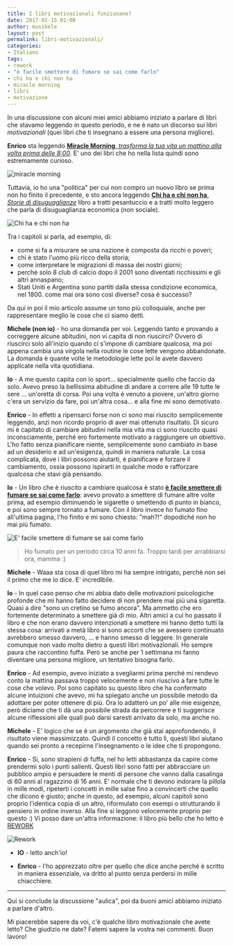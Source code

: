 ```yaml
---
title: I libri motivazionali funzionano?
date: 2017-02-15 01:00
author: musikele
layout: post
permalink: libri-motivazionali/
categories:
- Italiano
tags:
- rework
- "è facile smettere di fumare se sai come farlo"
- chi ha e chi non ha
- miracle morning
- libri
- motivazione
---
```


In una discussione con alcuni miei amici abbiamo iniziato a parlare di libri che stavamo leggendo in questo periodo, e ne è nato un discorso sui libri *motivazionali* (quei libri che ti insegnano a essere una persona migliore).  

**Enrico** sta leggendo [**Miracle Morning**, *trasforma la tua vita un mattino alla volta prima delle 8:00*](http://amzn.to/2mKm1Ti). E' uno dei libri che ho nella lista quindi sono estremamente curioso.

![miracle morning]({{site.baseurl}}/images/miracle-morning.jpg)

Tuttavia, io ho una "politica" per cui non compro un nuovo libro se prima non ho finito il precedente, e sto ancora leggendo [**Chi ha e chi non ha**, *Storie di disuguaglianze*](http://amzn.to/2mK757I) libro a tratti pesantuccio e a tratti molto leggero che parla di disuguaglianza economica (non sociale). 

![Chi ha e chi non ha]({{site.baseurl}}/images/chi-ha-chi-non-ha.jpg)

Tra i capitoli si parla, ad esempio, di: 
- come si fa a misurare se una nazione è composta da ricchi o poveri; 
- chi è stato l'uomo più ricco della storia; 
- come interpretare le migrazioni di massa dei nostri giorni; 
- perchè solo 8 club di calcio dopo il 2001 sono diventati ricchissimi e gli altri annaspano; 
- Stati Uniti e Argentina sono partiti dalla stessa condizione economica, nel 1800. come mai ora sono così diverse? cosa è successo? 

Da qui in poi il mio articolo assume un tono più colloquiale, anche per rappresentare meglio le cose che ci siamo detti. 

**Michele (non io)** - ho una domanda per voi. Leggendo tanto e provando a correggere alcune abitudini, non vi capita di non riuscirci? Ovvero di riuscirci solo all'inizio quando ci s'impone di cambiare qualcosa, ma poi appena cambia una virgola nella routine le cose lette vengono abbandonate. La domanda è quante volte le metodologie lette poi le avete davvero applicate nella vita quotidiana.

**Io** - A me questo capita con lo sport... specialmente quello che faccio da solo. Avevo preso la bellissima abitudine di andare a correre alle 19 tutte le sere ... un'oretta di corsa. Poi una volta è venuto a piovere, un'altro giorno c'era un servizio da fare, poi un'altra cosa... e alla fine mi sono demotivato.

**Enrico** - In effetti a ripensarci forse non ci sono mai riuscito semplicemente leggendo, anzi non ricordo proprio di aver mai ottenuto risultato. Di sicuro mi è capitato di cambiare abitudini nella mia vita ma ci sono riuscito quasi inconsciamente, perché ero fortemente motivato a raggiungere un obiettivo. L'ho fatto senza pianificare niente, semplicemente sono cambiato in base ad un desiderio e ad un'esigenza, quindi in maniera naturale. La cosa complicata, dove i libri possono aiutarti, è pianificare e forzare il cambiamento, ossia possono ispirarti in qualche modo e rafforzare qualcosa che stavi già pensando.

**Io** - Un libro che è riuscito a cambiare qualcosa è stato [**è facile smettere di fumare se sai come farlo**](http://amzn.to/2mJYCkP): avevo provato a smettere di fumare altre volte prima, ad esempio diminuendo le sigarette o smettendo di punto in bianco, e poi sono sempre tornato a fumare. Con il libro invece ho fumato fino all'ultima pagina, l'ho finito e mi sono chiesto: "mah?!" dopodiché non ho mai più fumato.

![E' facile smettere di fumare se sai come farlo]({{site.baseurl}}/images/smettere-fumare.jpg)

> Ho fumato per un periodo circa 10 anni fa. Troppo tardi per arrabbiarsi ora, mamma :)

**Michele** - Waaa sta cosa di quel libro mi ha sempre intrigato, perchè non sei il primo che me lo dice. E' incredibile. 

**Io** - In quel caso penso che mi abbia dato delle motivazioni psicologiche profonde che mi hanno fatto decidere di non prendere mai più una sigaretta. Quasi a dire "sono un cretino se fumo ancora". Ma ammetto che ero fortemente determinato a smettere già di mio.
Altri amici a cui ho passato il libro e che non erano davvero intenzionati a smettere mi hanno detto tutti la stessa cosa: arrivati a metà libro si sono accorti che se avessero continuato avrebbero smesso davvero, ... e hanno smesso di leggere.
In generale comunque non vado molto dietro a questi libri motivazionali. Ho sempre paura che raccontino fuffa. Però se anche per 1 settimana mi fanno diventare una persona migliore, un tentativo bisogna farlo. 

**Enrico** - Ad esempio, avevo iniziato a svegliarmi prima perché mi rendevo conto la mattina passava troppo velocemente e non riuscivo a fare tutte le cose che volevo. Poi sono capitato su questo libro che ha confermato alcune intuizioni che avevo, mi ha spiegato anche un possibile metodo da adottare per poter ottenere di più. Ora lo adatterò un po' alle mie esigenze, però diciamo che ti dà una possibile strada da percorrere e ti suggerisce alcune riflessioni alle quali può darsi saresti arrivato da solo, ma anche no.

**Michele** - E' logico che se è un argomento che già stai approfondendo, il risultato viene massimizzato. Quindi il concetto è tutto lì, questi libri aiutano quando sei pronto a recepirne l'insegnamento o le idee che ti propongono. 

**Enrico** - Si, sono strapieni di fuffa, nel ho letti abbastanza da capire come prendermi solo i punti salienti. Questi libri sono fatti per abbracciare un pubblico ampio e persuadere le menti di persone che vanno dalla casalinga di 60 anni al ragazzino di 16 anni.
E' normale che ti devono indorare la pillola in mille modi, ripeterti i concetti in mille salse fino a convincerti che quello che dicono è giusto; anche in questo, ad esempio, alcuni capitoli sono proprio l'identica copia di un altro, riformulato con esempi o strutturando il pensiero in ordine inverso. Alla fine si leggono velocemente proprio per questo :) 
Vi posso dare un'altra informazione: il libro più bello che ho letto è [REWORK](https://michelenasti.com/2016/03/5-motivi-cui-rework-ti-cambiera-la-vita/) 

![Rework]({{site.baseurl}}/wp-content/uploads/2016/03/wp-1457508741600-2.jpg) 

- **IO** - letto anch'io! 

- **Enrico** - l'ho apprezzato oltre per quello che dice anche perché è scritto in maniera essenziale, va dritto al punto senza perdersi in mille chiacchiere. 

--- 

Qui si conclude la discussione "aulica", poi da buoni amici abbiamo iniziato a parlare d'altro. 

Mi piacerebbe sapere da voi, c'è qualche libro motivazionale che avete letto? Che giudizio ne date? Fatemi sapere la vostra nei commenti. Buon lavoro! 